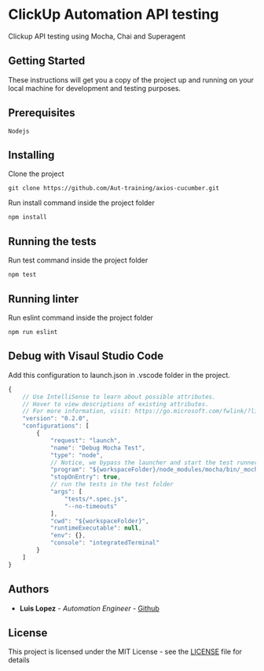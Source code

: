 # ClickUp Automation API testing
Clickup API testing using Mocha, Chai and Superagent

## Getting Started

These instructions will get you a copy of the project up and running on your local machine for development and testing purposes.

## Prerequisites

```
Nodejs
```

## Installing

Clone the project

```
git clone https://github.com/Aut-training/axios-cucumber.git
```

Run install command inside the project folder

```
npm install
```

## Running the tests

Run test command inside the project folder

```
npm test
```

## Running linter

Run eslint command inside the project folder

```
npm run eslint
```

## Debug with Visaul Studio Code

Add this configuration to launch.json in .vscode folder in the project.

```javascript
{
    // Use IntelliSense to learn about possible attributes.
    // Hover to view descriptions of existing attributes.
    // For more information, visit: https://go.microsoft.com/fwlink/?linkid=830387
    "version": "0.2.0",
    "configurations": [
        {
            "request": "launch",
            "name": "Debug Mocha Test",
            "type": "node",
            // Notice, we bypass the launcher and start the test runner directly
            "program": "${workspaceFolder}/node_modules/mocha/bin/_mocha",
            "stopOnEntry": true,
            // run the tests in the test folder
            "args": [
                "tests/*.spec.js",
                "--no-timeouts"
            ],
            "cwd": "${workspaceFolder}",
            "runtimeExecutable": null,
            "env": {},
            "console": "integratedTerminal"
        }
    ]
}
```

## Authors

* **Luis Lopez** - *Automation Engineer* - [Github](https://github.com/lolpez)

## License

This project is licensed under the MIT License - see the [LICENSE](LICENSE) file for details
